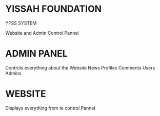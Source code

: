 # YISSAH FOUNDATION
YFSS SYSTEM

Website and Admin Control Pannel

# ADMIN PANEL
Controls everything about the Website
News
Profiles
Comments
Users
Admins

# WEBSITE
Displays everything from te control Pannel
